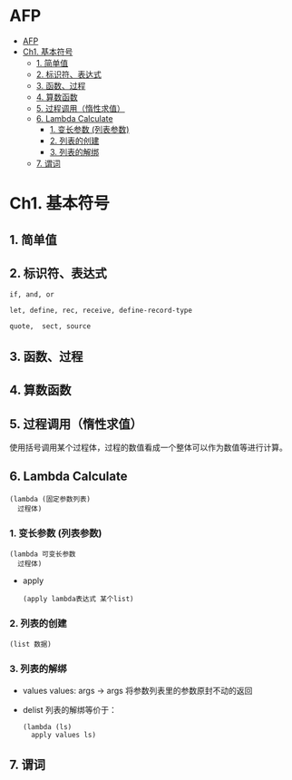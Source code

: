 # AFP

- [AFP](#afp)
- [Ch1. 基本符号](#ch1-基本符号)
  - [1. 简单值](#1-简单值)
  - [2. 标识符、表达式](#2-标识符表达式)
  - [3. 函数、过程](#3-函数过程)
  - [4. 算数函数](#4-算数函数)
  - [5. 过程调用（惰性求值）](#5-过程调用惰性求值)
  - [6. Lambda Calculate](#6-lambda-calculate)
    - [1. 变长参数 (列表参数)](#1-变长参数-列表参数)
    - [2. 列表的创建](#2-列表的创建)
    - [3. 列表的解绑](#3-列表的解绑)
  - [7. 谓词](#7-谓词)


# Ch1. 基本符号

## 1. 简单值

## 2. 标识符、表达式

```Common Scheme
if, and, or

let, define, rec, receive, define-record-type

quote,  sect, source
```

## 3. 函数、过程

## 4. 算数函数

## 5. 过程调用（惰性求值）

使用括号调用某个过程体，过程的数值看成一个整体可以作为数值等进行计算。



## 6. Lambda Calculate

```Common Scheme
(lambda (固定参数列表)
  过程体)
```

### 1. 变长参数 (列表参数)


```Common Scheme
(lambda 可变长参数
  过程体)
```

- apply
  ```Common Scheme
  (apply lambda表达式 某个list)
  ```

### 2. 列表的创建

```Common Scheme
(list 数据)
```

### 3. 列表的解绑

- values
  values: args -> args
  将参数列表里的参数原封不动的返回


- delist
  列表的解绑等价于：
  ```Common Scheme
  (lambda (ls)
    apply values ls)
  ```

  
## 7. 谓词

